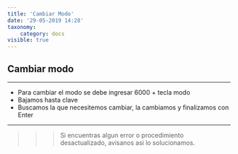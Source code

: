 ```yaml
---
title: 'Cambiar Modo'
date: '29-05-2019 14:28'
taxonomy:
    category: docs
visible: true
---
```


## Cambiar modo 
------------


* Para cambiar el modo se debe ingresar 6000 + tecla modo
* Bajamos hasta clave
* Buscamos la que necesitemos cambiar, la cambiamos y finalizamos con Enter

------------

>>> Si encuentras algun error o procedimiento desactualizado, avisanos asi lo solucionamos.